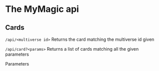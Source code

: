 # The MyMagic api

## Cards
`/api/<multiverse id>`
Returns the card matching the multiverse id given

`/api/card?<params>`
Returns a list of cards matching all the given parameters

Parameters
